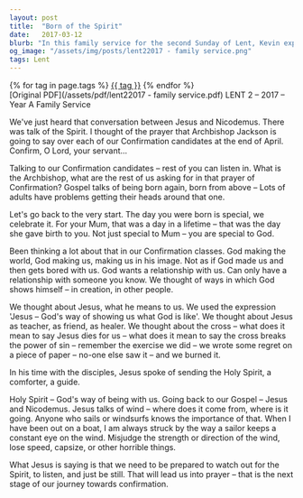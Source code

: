 ```yaml
---
layout: post
title:  "Born of the Spirit"
date:   2017-03-12
blurb: "In this family service for the second Sunday of Lent, Kevin explores the conversation between Jesus and Nicodemus, emphasizing the concept of being 'born again' and the significance of the Holy Spirit. He reflects on the importance of personal relationships with God, symbolized by the prayer of Confirmation. The sermon also touches on understanding Jesus as a teacher, friend, and healer, and the transformative power of the cross."
og_image: "/assets/img/posts/lent22017 - family service.png"
tags: Lent
---    
```

<div class="tag-pills">
    {% for tag in page.tags %}
    <a href="{{ site.baseurl }}/tag/{{ tag | slugify }}" class="tag-pill">{{ tag }}</a>
    {% endfor %}
</div>
[Original PDF](/assets/pdf/lent22017 - family service.pdf)
LENT 2 – 2017 – Year A
Family Service

We've just heard that conversation between Jesus and Nicodemus. There was talk of the Spirit. I thought of the prayer that Archbishop Jackson is going to say over each of our Confirmation candidates at the end of April. Confirm, O Lord, your servant...

Talking to our Confirmation candidates – rest of you can listen in. What is the Archbishop, what are the rest of us asking for in that prayer of Confirmation? Gospel talks of being born again, born from above – Lots of adults have problems getting their heads around that one.

Let's go back to the very start. The day you were born is special, we celebrate it. For your Mum, that was a day in a lifetime – that was the day she gave birth to you. Not just special to Mum – you are special to God.

Been thinking a lot about that in our Confirmation classes. God making the world, God making us, making us in his image. Not as if God made us and then gets bored with us. God wants a relationship with us. Can only have a relationship with someone you know. We thought of ways in which God shows himself – in creation, in other people.

We thought about Jesus, what he means to us. We used the expression 'Jesus – God's way of showing us what God is like'. We thought about Jesus as teacher, as friend, as healer. We thought about the cross – what does it mean to say Jesus dies for us – what does it mean to say the cross breaks the power of sin – remember the exercise we did – we wrote some regret on a piece of paper – no-one else saw it – and we burned it.

In his time with the disciples, Jesus spoke of sending the Holy Spirit, a comforter, a guide.

Holy Spirit – God's way of being with us. Going back to our Gospel – Jesus and Nicodemus. Jesus talks of wind – where does it come from, where is it going. Anyone who sails or windsurfs knows the importance of that. When I have been out on a boat, I am always struck by the way a sailor keeps a constant eye on the wind. Misjudge the strength or direction of the wind, lose speed, capsize, or other horrible things.

What Jesus is saying is that we need to be prepared to watch out for the Spirit, to listen, and just be still. That will lead us into prayer – that is the next stage of our journey towards confirmation.
